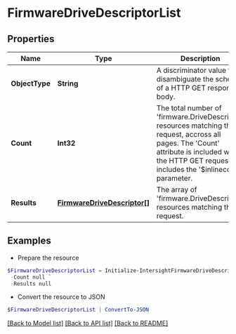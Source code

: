 # FirmwareDriveDescriptorList
## Properties

Name | Type | Description | Notes
------------ | ------------- | ------------- | -------------
**ObjectType** | **String** | A discriminator value to disambiguate the schema of a HTTP GET response body. | 
**Count** | **Int32** | The total number of &#39;firmware.DriveDescriptor&#39; resources matching the request, accross all pages. The &#39;Count&#39; attribute is included when the HTTP GET request includes the &#39;$inlinecount&#39; parameter. | [optional] 
**Results** | [**FirmwareDriveDescriptor[]**](FirmwareDriveDescriptor.md) | The array of &#39;firmware.DriveDescriptor&#39; resources matching the request. | [optional] 

## Examples

- Prepare the resource
```powershell
$FirmwareDriveDescriptorList = Initialize-IntersightFirmwareDriveDescriptorList  -ObjectType null `
 -Count null `
 -Results null
```

- Convert the resource to JSON
```powershell
$FirmwareDriveDescriptorList | ConvertTo-JSON
```

[[Back to Model list]](../README.md#documentation-for-models) [[Back to API list]](../README.md#documentation-for-api-endpoints) [[Back to README]](../README.md)

